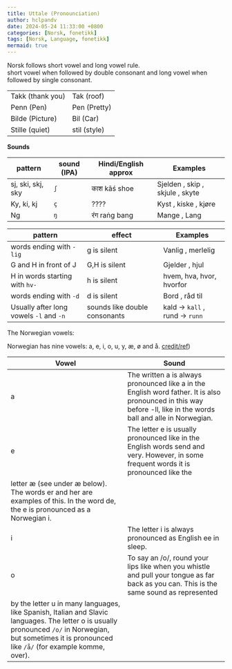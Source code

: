 ```yaml
---
title: Uttale (Pronounciation)
author: hclpandv
date: 2024-05-24 11:33:00 +0800
categories: [Norsk, fonetikk]
tags: [Norsk, Language, fonetikk]
mermaid: true
---
```


<link rel="stylesheet" href="https://cdnjs.cloudflare.com/ajax/libs/font-awesome/6.0.0-beta3/css/all.min.css">
<script src="{{ '/assets/js/custom.js' | relative_url }}"></script>

Norsk follows short vowel and long vowel rule.  
short vowel when followed by double consonant and long vowel when followed by single consonant.  

|   |   |
|---|---|
| Takk (thank you) | Tak (roof) |
| Penn (Pen) | Pen (Pretty) |
| Bilde (Picture) | Bil (Car) |
| Stille (quiet) | stil (style) |

**Sounds**

| pattern  | sound (IPA)| Hindi/English approx | Examples |
|---|---|---|---|
| sj, ski, skj, sky | `ʃ` | काश	kāś	shoe | Sjelden <i class="fas fa-volume-up" onclick="speakText('Sjelden')"></i>, skip <i class="fas fa-volume-up" onclick="speakText('skip')"></i>, skjule <i class="fas fa-volume-up" onclick="speakText('skjule')"></i>, skyte <i class="fas fa-volume-up" onclick="speakText('skyte')"></i> | 
| Ky, ki, kj | `ç` | ????| Kyst <i class="fas fa-volume-up" onclick="speakText('Kyst')"></i>, kiske <i class="fas fa-volume-up" onclick="speakText('kiske')"></i>, kjøre <i class="fas fa-volume-up" onclick="speakText('kjøre')"></i>|
| Ng | `ŋ` | रंग	raṅg bang | Mange <i class="fas fa-volume-up" onclick="speakText('Mange')"></i>, Lang <i class="fas fa-volume-up" onclick="speakText('Lang')"></i>|


| pattern  | effect | Examples |
|---|---|---|
| words ending with `-lig` | g is silent | Vanlig <i class="fas fa-volume-up" onclick="speakText('Vanlig')"></i>, merlelig <i class="fas fa-volume-up" onclick="speakText('merlelig')"></i>| 
| G and H in front of J | G,H is silent | Gjelder <i class="fas fa-volume-up" onclick="speakText('Gjelder')"></i>, hjul <i class="fas fa-volume-up" onclick="speakText('hjul')"></i> |
| H in words starting with `hv-` | h is silent | hvem, hva, hvor, hvorfor  |
| words ending with `-d` | d is silent | Bord <i class="fas fa-volume-up" onclick="speakText('Bord')"></i>, råd til <i class="fas fa-volume-up" onclick="speakText('råd til')"></i>  |
| Usually after long vowels `-l` and `-n` | sounds like double consonants | kald -> `kall` <i class="fas fa-volume-up" onclick="speakText('kald')"></i>, rund -> `runn` <i class="fas fa-volume-up" onclick="speakText('runn')"></i>|

The Norwegian vowels:  
  
Norwegian has nine vowels: a, e, i, o, u, y, æ, ø and å. [credit/ref](https://grammatikk.com/pdf/Vokaler.pdf))

| Vowel  | Sound   |
|---|---|
| a | The written a is always pronounced like a in the English word father. It is also pronounced in this way before -ll, like in the words ball and alle in Norwegian. |
| e | The letter e is usually pronounced like in the English words send and very. However, in some frequent words it is pronounced like the
letter æ (see under æ below). The words er and her are examples of this. In the word de, the e is pronounced as a Norwegian i. |
| i | The letter i is always pronounced as English ee in sleep. |
| o | To say an /o/, round your lips like when you whistle and pull your tongue as far back as you can. This is the same sound as represented
by the letter u in many languages, like Spanish, Italian and Slavic languages. The letter o is usually pronounced `/o/` in Norwegian, but sometimes it is pronounced like `/å/` (for example komme, over). |

